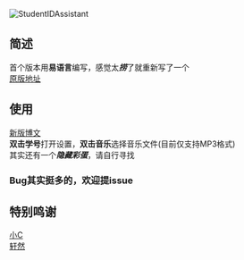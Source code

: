 ![StudentIDAssistant](https://socialify.git.ci/jsun969/StudentIDAssistant/image?description=1&font=Inter&forks=1&issues=1&language=1&logo=https%3A%2F%2Fi.loli.net%2F2020%2F11%2F01%2FXcMGNKw7L5Akdsa.png&owner=1&pattern=Circuit%20Board&pulls=1&stargazers=1&theme=Light)
## 简述
首个版本用**易语言**编写，感觉太***捞***了就重新写了一个  
[原版地址](http://https://jsun969.cn/?p=21 "原版地址") 

## 使用
[新版博文](https://jsun969.cn/?p=670 "新版博文")   
**双击学号**打开设置，**双击音乐**选择音乐文件(目前仅支持MP3格式)  
其实还有一个***隐藏彩蛋***，请自行寻找

### Bug其实挺多的，欢迎提issue
## 特别鸣谢
[小C](https://github.com/XxLittleCxX "小C")  
[轩然](https://github.com/TheNightmareX "轩然") 

